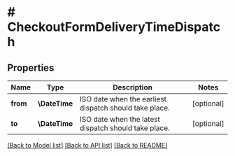 # # CheckoutFormDeliveryTimeDispatch

## Properties

Name | Type | Description | Notes
------------ | ------------- | ------------- | -------------
**from** | **\DateTime** | ISO date when the earliest dispatch should take place. | [optional]
**to** | **\DateTime** | ISO date when the latest dispatch should take place. | [optional]

[[Back to Model list]](../../README.md#models) [[Back to API list]](../../README.md#endpoints) [[Back to README]](../../README.md)
